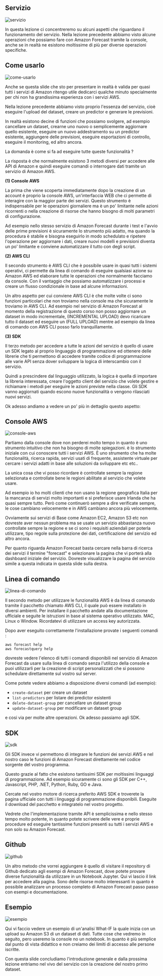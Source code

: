 ## Servizio

![servizio](../images/it-amazon-forecast-02-02-001.jpg)

In questa lezione ci concentreremo su alcuni aspetti che riguardano il funzionamento del servizio.
Nella lezione precedente abbiamo visto alcune operazioni che possiamo fare con Amazon Forecast tramite la console, anche se in realtà ne esistono moltissime di più per diverse operazioni specifiche.

## Come usarlo

![come-usarlo](../images/it-amazon-forecast-02-02-002.jpg)

Anche se questa slide che sto per presentare in realtà è valida per quasi tutti i servizi di Amazon ritengo utile dedicarci qualche minuto specialmente per chi non ha grandissima esperienza con i servizi AWS. 

Nella lezione precedente abbiamo visto proprio l'essenza del servizio, cioè eseguire l'upload del dataset, creare un predictor e generare le previsioni.

In realtà esistono decine di funzioni che possiamo svolgere, ad esempio cancellare un dataset, crearne uno nuovo o semplicemente aggiornare quello esistente, eseguire un nuovo addestramento su un predictor esistente, aggiungere delle previsioni, eseguire esportazioni di controllo, eseguire il monitoring, ed altro ancora. 

La domanda è come si fa ad eseguire tutte queste funzionalità ?

La risposta è che normalmente esistono 3 metodi diversi per accedere alle API di Amazon e quindi eseguire comandi o interrogare dati tramite un servizio di Amazon AWS. 

**(1) Console AWS**

La prima che viene scoperta immediatamente dopo la creazione di un account è proprio la console AWS, un'interfaccia WEB che ci permette di interagire con la maggior parte dei servizi. Questo strumento è indispensabile per le operazioni giornaliere ma è un po' limitante nelle azioni ricorrenti o nella creazione di risorse che hanno bisogno di molti parametri di configurazione.

Ad esempio nello stesso servizio di Amazon Forecast durante i test e l'avvio delle prime previsioni è sicuramente lo strumento più adatto, ma quando la procedura è stabile e bisogna eseguirlo in modo schedulato e ripetere l'operazione per aggiornare i dati, creare nuovi modelli e previsioni diventa un po' limitante e conviene automatizzare il tutto con degli script.

**(2) AWS CLI**

Il secondo strumento è AWS CLI che è possibile usare in quasi tutti i sistemi operativi, ci permette da linea di comando di eseguire qualsiasi azione su Amazon AWS ed elaborare tutte le operazioni che normalmente facciamo da console. Con il vantaggio che possiamo automatizzare i processi e creare un flusso condizionale in base ad alcune informazioni.

Un altro aspetto per cui conviene AWS CLI è che molte volte ci sono funzioni particolari che non troviamo nella console ma che sicuramente le troviamo in AWS CLI. Ad esempio nel servizio di Amazon Forecast al momento della registrazione di questo corso non posso aggiornare un dataset in modo incrementale, (INCREMENTAL UPLOAD) devo ricaricare tutto il dataset ed eseguire un (FULL UPLOAD) mentre ad esempio da linea di comando con AWS CLI posso farlo tranquillamente.

**(3) SDK**

Il terzo metodo per accedere a tutte le azioni del servizio è quello di usare un SDK legato al proprio linguaggio di programmazione ed ottenere delle librerie che ti permettono di accedere tramite codice di programmazione alle varie API senza dover sviluppare la logica di interscambio con il servizio. 

Quindi a prescindere dal linguaggio utilizzato, la logica è quella di importare la libreria interessata, creare l'oggetto client del servizio che volete gestire e richiamare i metodi per eseguire le azioni previste nella classe. Gli SDK vanno aggiornati quando escono nuove funzionalità o vengono rilasciati nuovi servizi.

Ok adesso andiamo a vedere un po' più in dettaglio questo aspetto:

## Console AWS

![console-aws](../images/it-amazon-forecast-02-02-003.jpg)

Partiamo dalla console dove non perderei molto tempo in quanto è uno strumento intuitivo che non ha bisogno di molte spiegazioni. è lo strumento iniziale con cui conoscere tutti i servizi AWS. È uno strumento che ha molte funzionalità, ricerca rapida, servizi usati di frequente, assistente virtuale per cercare i servizi adatti in base alle soluzioni da sviluppare etc etc..

La unica cosa che vi posso ricordare è controllate sempre la regione selezionata e controllate bene le regioni abilitate al servizio che volete usare.

Ad esempio io ho molti clienti che non usano la regione geografica Italia per la mancanza di servizi molto importanti e si preferisce usare Irlanda che ha quasi sempre tutto. Però come continuerò sempre a dire verificate sempre, le cose cambiano velocemente e in AWS cambiano ancora più velocemente.

Ovviamente sui servizi di Base come Amazon EC2, Amazon S3 etc non dovreste aver nessun problema ma se usate un servizio abbastanza nuovo controllate sempre la regione e se ci sono i requisiti aziendali per poterla utilizzare, tipo regole sulla protezione dei dati, certificazione del servizio ed altro ancora.

Per quanto riguarda Amazon Forecast basta cercare nella barra di ricerca dei servizi il termine "forecast" e selezionare la pagina che vi porterà alla dashboard iniziale del servizio.
Dovreste visualizzare la pagina del servizio simile a questa indicata in questa slide sulla destra.

## Linea di comando

![linea-di-comando](../images/it-amazon-forecast-02-02-004.jpg)

Il secondo metodo per utilizzare le funzionalità AWS è da linea di comando tramite il pacchetto chiamato AWS CLI, il quale può essere installato in diversi ambienti. Per installare il pacchetto andate alla documentazione ufficiale e seguite le istruzioni in base al sistema operativo utilizzato. MAC, Linux o Window. Ricordatevi di utilizzare un access key autorizzata.

Dopo aver eseguito correttamente l'installazione provate i seguenti comandi :

`aws forecast help`  
`aws forecastquery help`

dovreste vedere l'elenco di tutti i comandi disponibili nel servizio di Amazon Forecast da usare sulla linea di comando senza l'utilizzo della console e puoi utilizzarli per la creazione di script personalizzati che si possono schedulare direttamente sul vostro sul server.

Come potete vedere abbiamo a disposizione diversi comandi (ad esempio):

- `create-dataset` per creare un dataset
- `list-predictors` per listare dei predictor esistenti
- `delete-dataset-group` per cancellare un dataset group
- `update-dataset-group` per modificare un dataset group

e cosi via per molte altre operazioni. Ok adesso passiamo agli SDK.

## SDK

![sdk](../images/it-amazon-forecast-02-02-005.jpg)

Gli SDK invece vi permettono di integrare le funzioni dei servizi AWS e nel nostro caso le funzioni di Amazon Forecast direttamente nel codice sorgente del vostro programma.

Questo grazie al fatto che esistono tantissimi SDK per moltissimi linguaggi di programmazione. Ad esempio sicuramente ci sono gli SDK per C++, Javascript, PHP, .NET, Python, Ruby, GO e Java.

Cercate nel vostro motore di ricerca preferito AWS SDK e troverete la pagina ufficiale con tutti i linguaggi di programmazione disponibili. Eseguite il download del pacchetto e integratelo nel vostro progetto.

Vedrete che l'implementazione tramite API è semplicissima e nello stesso tempo molto potente, in quanto potete scrivere delle vere e proprie procedure ed eseguire tantissime funzioni presenti su tutti i servizi AWS e non solo su Amazon Forecast.

## Github

![github](../images/it-amazon-forecast-02-02-006.jpg)

Un altro metodo che vorrei aggiungere è quello di visitare il repository di Github dedicato agli esempi di Amazon Forecast, dove potete provare diverse funzionalità da utilizzare in un Notebook Jupyter. Qui vi lascio il link per accedere alla pagina. Sono delle risorse molto interessanti in quanto è possibile analizzare un processo completo di Amazon Forecast passo passo con esempi e documentazione.

## Esempio

![esempio](../images/it-amazon-forecast-02-02-007.jpg)

Qui vi faccio vedere un esempio di un'analisi What-IF la quale inizia con un upload su Amazon S3 di un dataset di dati. Tutte cose che vedremo in seguito, pero useremo la console no un notebook. In quanto è più semplice dal punto di vista didattico e non creiamo dei limiti di accesso alle persone iscritte.

Con questa slide concludiamo l'introduzione generale e dalla prossima lezione entriamo nel vivo del servizio con la creazione del nostro primo dataset. 